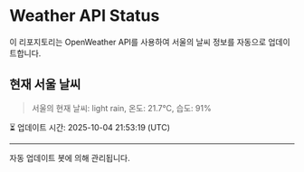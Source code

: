 
# Weather API Status

이 리포지토리는 OpenWeather API를 사용하여 서울의 날씨 정보를 자동으로 업데이트합니다.

## 현재 서울 날씨
> 서울의 현재 날씨: light rain, 온도: 21.7°C, 습도: 91%

⏳ 업데이트 시간: 2025-10-04 21:53:19 (UTC)

---
자동 업데이트 봇에 의해 관리됩니다.
